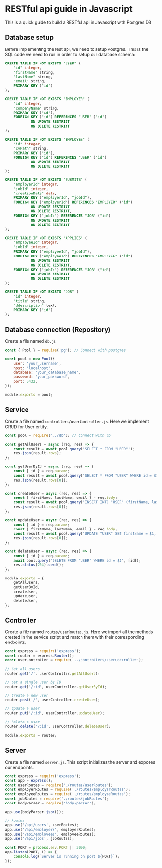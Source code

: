 
# RESTful api guide in Javascript

This is a quick guide to build a RESTful api in Javascript with Postgres DB


## Database setup

Before implementing the rest api, we need to setup Postgres. This is the SQL code we need to run in order to setup our database schema:

```sql
CREATE TABLE IF NOT EXISTS "USER" (
	"id" integer,
	"firstName" string,
	"lastName" string,
	"email" string,
	PRIMARY KEY ("id")
);

CREATE TABLE IF NOT EXISTS "EMPLOYER" (
	"id" integer,
	"companyName" string,
	PRIMARY KEY ("id"),
	FOREIGN KEY ("id") REFERENCES "USER" ("id")
            ON UPDATE RESTRICT
            ON DELETE RESTRICT
);

CREATE TABLE IF NOT EXISTS "EMPLOYEE" (
	"id" integer,
	"cvPath" string,
	PRIMARY KEY ("id"),
	FOREIGN KEY ("id") REFERENCES "USER" ("id")
            ON UPDATE RESTRICT
            ON DELETE RESTRICT
);

CREATE TABLE IF NOT EXISTS "SUBMITS" (
	"employerId" integer,
	"jobId" integer,
	"creationDate" date,
	PRIMARY KEY ("employerId", "jobId"),
	FOREIGN KEY ("employerId") REFERENCES "EMPLOYER" ("id")
            ON UPDATE RESTRICT
            ON DELETE RESTRICT,
	FOREIGN KEY ("jobId") REFERENCES "JOB" ("id")
            ON UPDATE RESTRICT
            ON DELETE RESTRICT
);

CREATE TABLE IF NOT EXISTS "APPLIES" (
	"employeeId" integer,
	"jobId" integer,
	PRIMARY KEY ("employeeId", "jobId"),
	FOREIGN KEY ("employeeId") REFERENCES "EMPLOYEE" ("id")
            ON UPDATE RESTRICT
            ON DELETE RESTRICT,
	FOREIGN KEY ("jobId") REFERENCES "JOB" ("id")
            ON UPDATE RESTRICT
            ON DELETE RESTRICT
);

CREATE TABLE IF NOT EXISTS "JOB" (
	"id" integer,
	"title" string,
	"ddescription" text,
	PRIMARY KEY ("id")
);


```


## Database connection (Repository)

Create a file named ```db.js```

```javascript
const { Pool } = require('pg'); // Connect with postgres

const pool = new Pool({
    user: 'your_username',
    host: 'localhost',
    database: 'your_database_name',
    password: 'your_password',
    port: 5432,
});

module.exports = pool;

```


## Service

Create a file named ```controllers/userController.js```. Here we implement CRUD for User entity.

```javascript
const pool = require('../db'); // Connect with db

const getAllUsers = async (req, res) => {
    const result = await pool.query('SELECT * FROM "USER"');
    res.json(result.rows);
};

const getUserById = async (req, res) => {
    const { id } = req.params;
    const result = await pool.query('SELECT * FROM "USER" WHERE id = $1', [id]);
    res.json(result.rows[0]);
};

const createUser = async (req, res) => {
    const { firstName, lastName, email } = req.body;
    const result = await pool.query('INSERT INTO "USER" (firstName, lastName, email) VALUES ($1, $2, $3) RETURNING *', [firstName, lastName, email]);
    res.json(result.rows[0]);
};

const updateUser = async (req, res) => {
    const { id } = req.params;
    const { firstName, lastName, email } = req.body;
    const result = await pool.query('UPDATE "USER" SET firstName = $1, lastName = $2, email = $3 WHERE id = $4 RETURNING *', [firstName, lastName, email, id]);
    res.json(result.rows[0]);
};

const deleteUser = async (req, res) => {
    const { id } = req.params;
    await pool.query('DELETE FROM "USER" WHERE id = $1', [id]);
    res.status(204).send();
};

module.exports = {
    getAllUsers,
    getUserById,
    createUser,
    updateUser,
    deleteUser,
};

```

## Controller

Create a file named ```routes/userRoutes.js```. Here we import all the methods created in the service script and match them with their corresponding endpoints.

```javascript
const express = require('express');
const router = express.Router();
const userController = require('../controllers/userController');

// Get all users
router.get('/', userController.getAllUsers);

// Get a single user by ID
router.get('/:id', userController.getUserById);

// Create a new user
router.post('/', userController.createUser);

// Update a user
router.put('/:id', userController.updateUser);

// Delete a user
router.delete('/:id', userController.deleteUser);

module.exports = router;

```

## Server

Create a file named ```server.js```. This script initializes the server and exposes our endpoints.

```javascript
const express = require('express');
const app = express();
const userRoutes = require('./routes/userRoutes');
const employerRoutes = require('./routes/employerRoutes');
const employeeRoutes = require('./routes/employeeRoutes');
const jobRoutes = require('./routes/jobRoutes');
const bodyParser = require('body-parser');

app.use(bodyParser.json());

// Routes
app.use('/api/users', userRoutes);
app.use('/api/employers', employerRoutes);
app.use('/api/employees', employeeRoutes);
app.use('/api/jobs', jobRoutes);

const PORT = process.env.PORT || 3000;
app.listen(PORT, () => {
    console.log(`Server is running on port ${PORT}`);
});

```